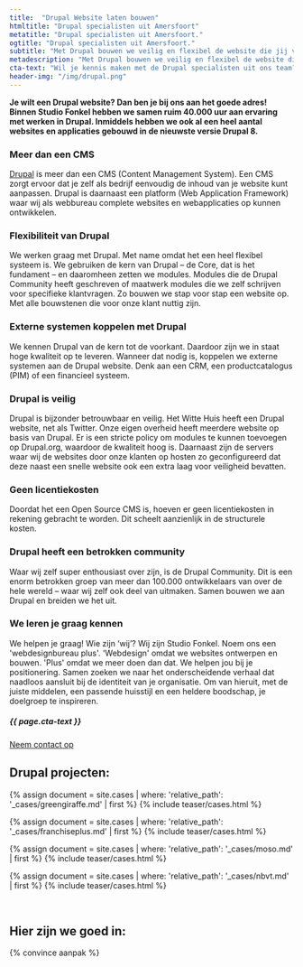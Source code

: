 ```yaml
---
title:  "Drupal Website laten bouwen"
htmltitle: "Drupal specialisten uit Amersfoort"
metatitle: "Drupal specialisten uit Amersfoort."
ogtitle: "Drupal specialisten uit Amersfoort."
subtitle: "Met Drupal bouwen we veilig en flexibel de website die jij voor ogen hebt"
metadescription: "Met Drupal bouwen we veilig en flexibel de website die jij voor ogen hebt. Binnen ons team hebben we samen ruim 40.000 uur aan ervaring."
cta-text: "Wil je kennis maken met de Drupal specialisten uit ons team?"
header-img: "/img/drupal.png"
---
```

__Je wilt een Drupal website? Dan ben je bij ons aan het goede adres! Binnen Studio Fonkel hebben we samen ruim 40.000 uur aan ervaring met werken in Drupal. Inmiddels hebben we ook al een heel aantal websites en applicaties gebouwd in de nieuwste versie Drupal 8.__

### Meer dan een CMS
<a href="https://drupal.org" target="_blank">Drupal</a> is meer dan een CMS (Content Management System). Een CMS zorgt ervoor dat je zelf als bedrijf eenvoudig de inhoud van je website kunt aanpassen. Drupal is daarnaast een platform (Web Application Framework) waar wij als webbureau complete websites en webapplicaties op kunnen ontwikkelen.

### Flexibiliteit van Drupal

We werken graag met Drupal. Met name omdat het een heel flexibel systeem is. We gebruiken de kern van Drupal – de Core, dat is het fundament – en daaromheen zetten we modules. Modules die de Drupal Community heeft geschreven of maatwerk modules die we zelf schrijven voor specifieke klantvragen. Zo bouwen we stap voor stap een website op. Met alle bouwstenen die voor onze klant nuttig zijn.

### Externe systemen koppelen met Drupal

We kennen Drupal van de kern tot de voorkant. Daardoor zijn we in staat hoge kwaliteit op te leveren. Wanneer dat nodig is, koppelen we externe systemen aan de Drupal website. Denk aan een CRM, een productcatalogus (PIM) of een financieel systeem.

### Drupal is veilig

Drupal is bijzonder betrouwbaar en veilig. Het Witte Huis heeft een Drupal website, net als Twitter. Onze eigen overheid heeft meerdere website op basis van Drupal. Er is een stricte policy om modules te kunnen toevoegen op Drupal.org, waardoor de kwaliteit hoog is.
Daarnaast zijn de servers waar wij de websites door onze klanten op hosten zo geconfigureerd dat deze naast een snelle website ook een extra laag voor veiligheid bevatten.

### Geen licentiekosten
Doordat het een Open Source CMS is, hoeven er geen licentiekosten in rekening gebracht te worden. Dit scheelt aanzienlijk in de structurele kosten.

### Drupal heeft een betrokken community
Waar wij zelf super enthousiast over zijn, is de Drupal Community. Dit is een enorm betrokken groep van meer dan 100.000 ontwikkelaars van over de hele wereld – waar wij zelf ook deel van uitmaken. Samen bouwen we aan Drupal en breiden we het uit.  

### We leren je graag kennen
We helpen je graag! Wie zijn ‘wij’? Wij zijn Studio Fonkel. Noem ons een 'webdesignbureau plus'. 'Webdesign' omdat we websites ontwerpen en bouwen. 'Plus' omdat we meer doen dan dat. We helpen jou bij je positionering. Samen zoeken we naar het onderscheidende verhaal dat naadloos aansluit bij de identiteit van je organisatie. Om van hieruit, met de juiste middelen, een passende huisstijl en een heldere boodschap, je doelgroep te inspireren.

<div class="call-to-action">
  <h5 class="cta-text">{{ page.cta-text }}</h5>
  <div class="number"><a href="/contact">Neem contact op</a></div>
</div>

## Drupal projecten:

<div class="cases-overview">
	{% assign document = site.cases | where: 'relative_path': '_cases/greengiraffe.md' | first %}
  {% include teaser/cases.html %}

  {% assign document = site.cases | where: 'relative_path': '_cases/franchiseplus.md' | first %}
  {% include teaser/cases.html %}

  {% assign document = site.cases | where: 'relative_path': '_cases/moso.md' | first %}
  {% include teaser/cases.html %}

  {% assign document = site.cases | where: 'relative_path': '_cases/nbvt.md' | first %}
  {% include teaser/cases.html %}
</div>
<br/>

## Hier zijn we goed in:

{% convince aanpak %}
